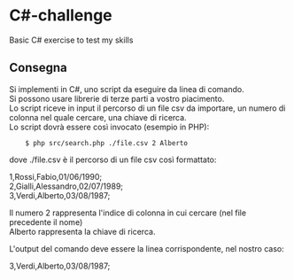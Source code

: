 # C#-challenge
Basic C# exercise to test my skills

## Consegna
Si implementi in C#, uno script da eseguire da linea di comando.<br/>
Si possono usare librerie di terze parti a vostro piacimento.<br/>
Lo script riceve in input il percorso di un file csv da importare, un numero di colonna nel quale cercare, una chiave di ricerca.<br/>
Lo script dovrà essere così invocato (esempio in PHP):

        $ php src/search.php ./file.csv 2 Alberto

dove ./file.csv è il percorso di un file csv così formattato:

1,Rossi,Fabio,01/06/1990; <br/>
2,Gialli,Alessandro,02/07/1989;<br/>
3,Verdi,Alberto,03/08/1987;

Il numero 2 rappresenta l'indice di colonna in cui cercare (nel file precedente il nome)<br/>
Alberto rappresenta la chiave di ricerca.<br/>

L'output del comando deve essere la linea corrispondente, nel nostro caso:

3,Verdi,Alberto,03/08/1987;
